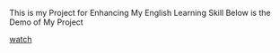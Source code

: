 This is my Project for Enhancing My English Learning Skill
Below is the Demo of My Project

[watch](https://drive.google.com/file/d/1qFHhvq8s83Jn3TEF1ZRRwGOYu7Px9e64/view?usp=sharing)
